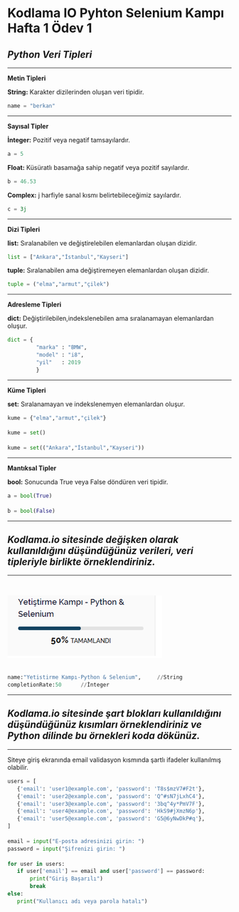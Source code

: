 # Kodlama IO Pyhton Selenium Kampı Hafta 1 Ödev 1

## _Python Veri Tipleri_ 

- - -
**Metin Tipleri**

**String:** Karakter dizilerinden oluşan veri tipidir. 

 ```python
 name = "berkan"
 ```

 - - -

**Sayısal Tipler**

**İnteger:** Pozitif veya negatif tamsayılardır.

```python
a = 5
 ```

**Float:**  Küsüratlı basamağa sahip negatif veya pozitif sayılardır.

````python
b = 46.53
 ````

**Complex:**   j harfiyle sanal kısmı belirtebileceğimiz sayılardır.

 ```python
 c = 3j
  ```
 _ _ _

**Dizi Tipleri**

**list:** Sıralanabilen ve değiştirelebilen elemanlardan oluşan dizidir.

```python
list = ["Ankara","İstanbul","Kayseri"]
```

**tuple:** Sıralanabilen ama değiştiremeyen elemanlardan oluşan dizidir.

```python
tuple = ("elma","armut","çilek")
```
_ _ _

**Adresleme Tipleri**

**dict:**  Değiştirilebilen,indekslenebilen ama sıralanamayan elemanlardan oluşur.

```python
dict = {
         "marka" : "BMW",
         "model" : "i8",
         "yil"   : 2019
         }
```

_ _ _

**Küme Tipleri**

**set:** Sıralanamayan ve indekslenemyen elemanlardan oluşur.

```python
kume = {"elma","armut","çilek"}

kume = set()

kume = set(("Ankara","İstanbul","Kayseri"))
```
_ _ _
**Mantıksal Tipler**

**bool:** Sonucunda True veya False döndüren veri tipidir.

```python
a = bool(True)

b = bool(False)
```
_ _ _

## _Kodlama.io sitesinde değişken olarak kullanıldığını düşündüğünüz verileri, veri tipleriyle birlikte örneklendiriniz._
_ _ _

<br>
 
![](variables2.png)

```python

name:"Yetistirme Kampı-Python & Selenium",     //String
completionRate:50      //İnteger

```
_ _ _

## _Kodlama.io sitesinde şart blokları kullanıldığını düşündüğünüz kısımları örneklendiriniz ve Python dilinde bu örnekleri koda dökünüz._
 _ _ _

 Siteye giriş ekranında email validasyon kısmında şartlı ifadeler kullanılmış olabilir. 

 ```python
 users = [
    {'email': 'user1@example.com', 'password': 'T8s$mzV7#F2t'},
    {'email': 'user2@example.com', 'password': 'Q^#sN7jLxhC4'},
    {'email': 'user3@example.com', 'password': '3bq^4y*PmV7F'},
    {'email': 'user4@example.com', 'password': 'HkS9#jXmzN6p'},
    {'email': 'user5@example.com', 'password': 'G5@6yNwDkP#q'},
]

email = input("E-posta adresinizi girin: ")
password = input("Şifrenizi girin: ")

for user in users:
    if user['email'] == email and user['password'] == password:
        print("Giriş Başarılı")
        break
else:
    print("Kullanıcı adı veya parola hatalı")

 ```







